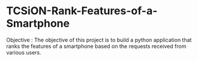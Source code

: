 # TCSiON-Rank-Features-of-a-Smartphone
Objective : The objective of this project is to build a python application that ranks the features of a smartphone based on the requests received from various users.
